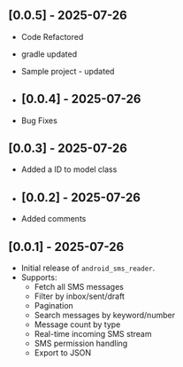## [0.0.5] - 2025-07-26
- Code Refactored
- gradle updated
- Sample project - updated

- ## [0.0.4] - 2025-07-26
- Bug Fixes

## [0.0.3] - 2025-07-26
- Added a ID to model class

- ## [0.0.2] - 2025-07-26
- Added comments

## [0.0.1] - 2025-07-26
- Initial release of `android_sms_reader`.
- Supports:
  - Fetch all SMS messages
  - Filter by inbox/sent/draft
  - Pagination
  - Search messages by keyword/number
  - Message count by type
  - Real-time incoming SMS stream
  - SMS permission handling
  - Export to JSON
